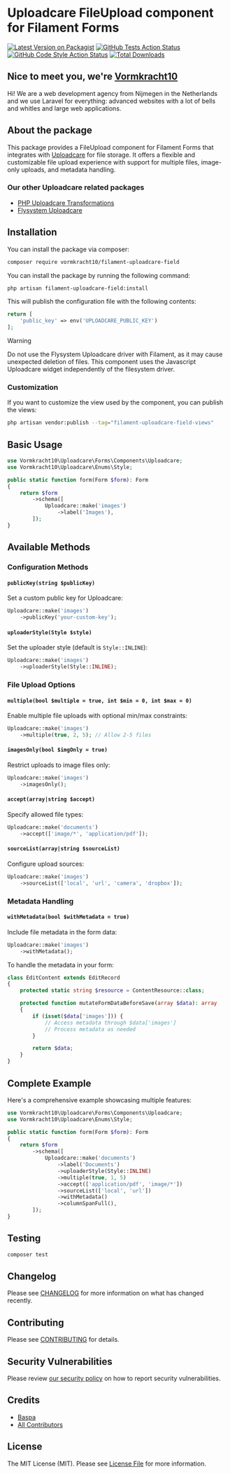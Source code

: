 # Uploadcare FileUpload component for Filament Forms

[![Latest Version on Packagist](https://img.shields.io/packagist/v/vormkracht10/filament-uploadcare-field.svg?style=flat-square)](https://packagist.org/packages/vormkracht10/filament-uploadcare-field)
[![GitHub Tests Action Status](https://img.shields.io/github/actions/workflow/status/vormkracht10/filament-uploadcare-field/run-tests.yml?branch=main&label=tests&style=flat-square)](https://github.com/vormkracht10/filament-uploadcare-field/actions?query=workflow%3Arun-tests+branch%3Amain)
[![GitHub Code Style Action Status](https://img.shields.io/github/actions/workflow/status/vormkracht10/filament-uploadcare-field/fix-php-code-styling.yml?branch=main&label=code%20style&style=flat-square)](https://github.com/vormkracht10/filament-uploadcare-field/actions?query=workflow%3A"Fix+PHP+code+styling"+branch%3Amain)
[![Total Downloads](https://img.shields.io/packagist/dt/vormkracht10/filament-uploadcare-field.svg?style=flat-square)](https://packagist.org/packages/vormkracht10/filament-uploadcare-field)

## Nice to meet you, we're [Vormkracht10](https://vormkracht10.nl)

Hi! We are a web development agency from Nijmegen in the Netherlands and we use Laravel for everything: advanced websites with a lot of bells and whitles and large web applications.

## About the package

This package provides a FileUpload component for Filament Forms that integrates with [Uploadcare](https://uploadcare.com) for file storage. It offers a flexible and customizable file upload experience with support for multiple files, image-only uploads, and metadata handling.

### Our other Uploadcare related packages

-   [PHP Uploadcare Transformations](https://github.com/vormkracht10/php-uploadcare-transformations)
-   [Flysystem Uploadcare](https://github.com/vormkracht10/flysystem-uploadcare)

## Installation

You can install the package via composer:

```bash
composer require vormkracht10/filament-uploadcare-field
```

You can install the package by running the following command:

```bash
php artisan filament-uploadcare-field:install
```

This will publish the configuration file with the following contents:

```php
return [
    'public_key' => env('UPLOADCARE_PUBLIC_KEY')
];
```

> [!WARNING]
> Do not use the Flysystem Uploadcare driver with Filament, as it may cause unexpected deletion of files. This component uses the Javascript Uploadcare widget independently of the filesystem driver.

### Customization

If you want to customize the view used by the component, you can publish the views:

```bash
php artisan vendor:publish --tag="filament-uploadcare-field-views"
```

## Basic Usage

```php
use Vormkracht10\Uploadcare\Forms\Components\Uploadcare;
use Vormkracht10\Uploadcare\Enums\Style;

public static function form(Form $form): Form
{
    return $form
        ->schema([
            Uploadcare::make('images')
                ->label('Images'),
        ]);
}
```

## Available Methods

### Configuration Methods

#### `publicKey(string $publicKey)`

Set a custom public key for Uploadcare:

```php
Uploadcare::make('images')
    ->publicKey('your-custom-key');
```

#### `uploaderStyle(Style $style)`

Set the uploader style (default is `Style::INLINE`):

```php
Uploadcare::make('images')
    ->uploaderStyle(Style::INLINE);
```

### File Upload Options

#### `multiple(bool $multiple = true, int $min = 0, int $max = 0)`

Enable multiple file uploads with optional min/max constraints:

```php
Uploadcare::make('images')
    ->multiple(true, 2, 5); // Allow 2-5 files
```

#### `imagesOnly(bool $imgOnly = true)`

Restrict uploads to image files only:

```php
Uploadcare::make('images')
    ->imagesOnly();
```

#### `accept(array|string $accept)`

Specify allowed file types:

```php
Uploadcare::make('documents')
    ->accept(['image/*', 'application/pdf']);
```

#### `sourceList(array|string $sourceList)`

Configure upload sources:

```php
Uploadcare::make('images')
    ->sourceList(['local', 'url', 'camera', 'dropbox']);
```

### Metadata Handling

#### `withMetadata(bool $withMetadata = true)`

Include file metadata in the form data:

```php
Uploadcare::make('images')
    ->withMetadata();
```

To handle the metadata in your form:

```php
class EditContent extends EditRecord
{
    protected static string $resource = ContentResource::class;

    protected function mutateFormDataBeforeSave(array $data): array
    {
        if (isset($data['images'])) {
            // Access metadata through $data['images']
            // Process metadata as needed
        }

        return $data;
    }
}
```

## Complete Example

Here's a comprehensive example showcasing multiple features:

```php
use Vormkracht10\Uploadcare\Forms\Components\Uploadcare;
use Vormkracht10\Uploadcare\Enums\Style;

public static function form(Form $form): Form
{
    return $form
        ->schema([
            Uploadcare::make('documents')
                ->label('Documents')
                ->uploaderStyle(Style::INLINE)
                ->multiple(true, 1, 5)
                ->accept(['application/pdf', 'image/*'])
                ->sourceList(['local', 'url'])
                ->withMetadata()
                ->columnSpanFull(),
        ]);
}
```

## Testing

```bash
composer test
```

## Changelog

Please see [CHANGELOG](CHANGELOG.md) for more information on what has changed recently.

## Contributing

Please see [CONTRIBUTING](.github/CONTRIBUTING.md) for details.

## Security Vulnerabilities

Please review [our security policy](../../security/policy) on how to report security vulnerabilities.

## Credits

-   [Baspa](https://github.com/vormkracht10)
-   [All Contributors](../../contributors)

## License

The MIT License (MIT). Please see [License File](LICENSE.md) for more information.
